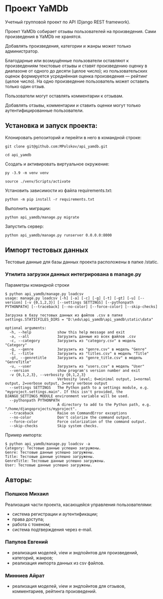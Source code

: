 # Проект YaMDb
Учетный групповой проект по API (Django REST framework).

Проект YaMDb собирает отзывы пользователей на произведения. Сами произведения в YaMDb не хранятся.

Добавлять произведения, категории и жанры может только администратор.

Благодарные или возмущённые пользователи оставляют к произведениям текстовые отзывы и ставят произведению оценку в диапазоне от одного до десяти (целое число); из пользовательских оценок формируется усреднённая оценка произведения — рейтинг (целое число). На одно произведение пользователь может оставить только один отзыв.

Пользователи могут оставлять комментарии к отзывам.

Добавлять отзывы, комментарии и ставить оценки могут только аутентифицированные пользователи.

## Установка и запуск проекта:
Клонировать репозиторий и перейти в него в командной строке:
```
git clone git@github.com:MPolskov/api_yamdb.git
```
```
cd api_yamdb
```
Cоздать и активировать виртуальное окружение:
```
py -3.9 -m venv venv
```
```
source ./venv/Scripts/activate
```
Установить зависимости из файла requirements.txt:
```
python -m pip install -r requirements.txt
```
Выполнить миграции:
```
python api_yamdb/manage.py migrate
```
Запустить сервер:
```
python api_yamdb/manage.py runserver 0.0.0.0:8000
```

## Импорт тестовых данных
Тестовые данные для базы данных проекта расположены в папке /static.

### Утилита загрузки данных интегрирована в manage.py
Параметры командной строки
```
$ python api_yamdb/manage.py loadcsv
usage: manage.py loadcsv [-h] [-a] [-c] [-g] [-t] [-gt] [-u] [--version] [-v {0,1,2,3}] [--settings SETTINGS] [--pythonpath PYTHONPATH] [--traceback] [--no-color] [--force-color] [--skip-checks]

Загрузка в базу тестовых данных из файлов .csv в папке settings.STATICFILES_DIRS = "D:\edu\api_yamdb\api_yamdb\static\data"

optional arguments:
  -h, --help            show this help message and exit
  -a, --all             Загрузить данные из всех файлов .csv
  -c, --category        Загрузить из "category.csv" в модель "Category"
  -g, --genre           Загрузить из "genre.csv" в модель "Genre"
  -t, --title           Загрузить из "titles.csv" в модель "Title"
  -gt, --genretitle     Загрузить из "genre_title.csv" в модель "GenreTitle"
  -u, --user            Загрузить из "users.csv" в модель "User"
  --version             show program's version number and exit
  -v {0,1,2,3}, --verbosity {0,1,2,3}
                        Verbosity level; 0=minimal output, 1=normal output, 2=verbose output, 3=very verbose output
  --settings SETTINGS   The Python path to a settings module, e.g. "myproject.settings.main". If this isn't provided, the DJANGO_SETTINGS_MODULE environment variable will be used.
  --pythonpath PYTHONPATH
                        A directory to add to the Python path, e.g. "/home/djangoprojects/myproject".
  --traceback           Raise on CommandError exceptions
  --no-color            Don't colorize the command output.
  --force-color         Force colorization of the command output.
  --skip-checks         Skip system checks.
```
Пример импорта:
```
$ python api_yamdb/manage.py loadcsv -a
Category: Тестовые данные успешно загружены.
Genre: Тестовые данные успешно загружены.
Title: Тестовые данные успешно загружены.
GenreTitle: Тестовые данные успешно загружены.
User: Тестовые данные успешно загружены.
```
## Авторы:
### Полшков Михаил
Реализация части проекта, касающейся управления пользователями:
- система регистрации и аутентификации;
- права доступа;
- работа с токеном;
- система подтверждения через e-mail.
### Папулов Евгений
- реализация моделей, view и эндпойнтов для произведений, категорий, жанров;
- реализация импорта данных из csv файлов.
### Минниев Айрат
- реализация моделей, view и эндпойнтов для отзывов, комментариев, рейтинга произведений.
